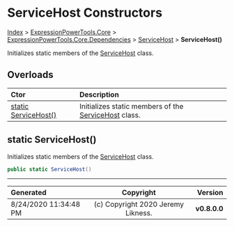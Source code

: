 ﻿# ServiceHost Constructors

[Index](../index.md) > [ExpressionPowerTools.Core](ExpressionPowerTools.Core.a.md) > [ExpressionPowerTools.Core.Dependencies](ExpressionPowerTools.Core.Dependencies.n.md) > [ServiceHost](ExpressionPowerTools.Core.Dependencies.ServiceHost.cs.md) > **ServiceHost()**

Initializes static members of the [ServiceHost](ExpressionPowerTools.Core.Dependencies.ServiceHost.cs.md) class.

## Overloads

| Ctor | Description |
| :-- | :-- |
| [static ServiceHost()](#static-servicehost) | Initializes static members of the [ServiceHost](ExpressionPowerTools.Core.Dependencies.ServiceHost.cs.md) class. |

## static ServiceHost()

Initializes static members of the [ServiceHost](ExpressionPowerTools.Core.Dependencies.ServiceHost.cs.md) class.

```csharp
public static ServiceHost()
```



---

| Generated | Copyright | Version |
| :-- | :-: | --: |
| 8/24/2020 11:34:48 PM | (c) Copyright 2020 Jeremy Likness. | **v0.8.0.0** |
